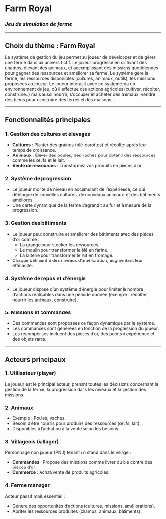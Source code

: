 # **Farm Royal**  
### *Jeu de simulation de ferme*  

---

## **Choix du thème : Farm Royal**  
Le système de gestion du jeu permet au joueur de développer et de gérer une ferme dans un univers fictif. Le joueur progresse en cultivant des champs, élevant des animaux, et accomplissant des missions quotidiennes pour gagner des ressources et améliorer sa ferme. Le système gère la ferme, les ressources disponibles (cultures, animaux, outils), les missions proposées au joueur. Le joueur interagit avec ce système via un environnement de jeu, où il effectue des actions agricoles (cultiver, récolter, construire..) mais aussi nourrir, s’occuper et acheter des animaux, vendre des biens pour construire des terres et des maisons…

---

## **Fonctionnalités principales**

### **1. Gestion des cultures et élevages**  
- **Cultures** : Planter des graines (blé, carottes) et récolter après leur temps de croissance.  
- **Animaux** : Élever des poules, des vaches pour obtenir des ressources comme les œufs et le lait.  
- **Vente de ressources** : Transformez vos produits en pièces d’or.

### **2. Système de progression**  
- Le joueur monte de niveau en accumulant de l’expérience, ce qui débloque de nouvelles cultures, de nouveaux animaux, et des bâtiments améliorés. 
- Une carte dynamique de la ferme s’agrandit au fur et à mesure de la progression.

### **3. Gestion des bâtiments**  
- Le joueur peut construire et améliorer des bâtiments  avec des piéces d’or comme :
  - La grange pour stocker les ressources. 
  - Le moulin pour transformer le blé en farine. 
  - La laiterie pour transformer le lait en fromage.
- Chaque bâtiment a des niveaux d'amélioration, augmentant leur efficacité.

### **4. Système de repos et d’énergie**  
- Le joueur dispose d’un système d’énergie pour limiter le nombre d’actions réalisables dans une période donnée (exemple : récolter, nourrir les animaux, construire).

### **5. Missions et commandes**  
- Des commandes sont proposées de façon dynamique par le système.
- Les commandes sont générées en fonction de la progression du joueur.
- Les récompenses incluent des pièces d’or, des points d’expérience et des objets rares.

---

## **Acteurs principaux**

### **1. Utilisateur (player)**  
Le joueur est le principal acteur, prenant toutes les décisions concernant la gestion de la ferme, la progression dans les niveaux et la gestion des missions.

### **2. Animaux**  
- Exemple : Poules, vaches.  
- Besoin d’être nourris pour produire des ressources (œufs, lait).  
- Disponibles à l’achat ou à la vente selon les besoins.

### **3. Villageois (villager)**  
Personnage non joueur (PNJ) tenant un stand dans le village :
- **Commandes** : Propose des missions comme livrer du blé contre des pièces d’or .
- **Commerce** : Achat/vente de produits agricoles.  

### **4. Ferme manager**  
Acteur passif mais essentiel :  
- Génère des opportunités d’actions (cultures, missions, améliorations).  
- Abriter les ressources produites (champs, animaux, bâtiments).